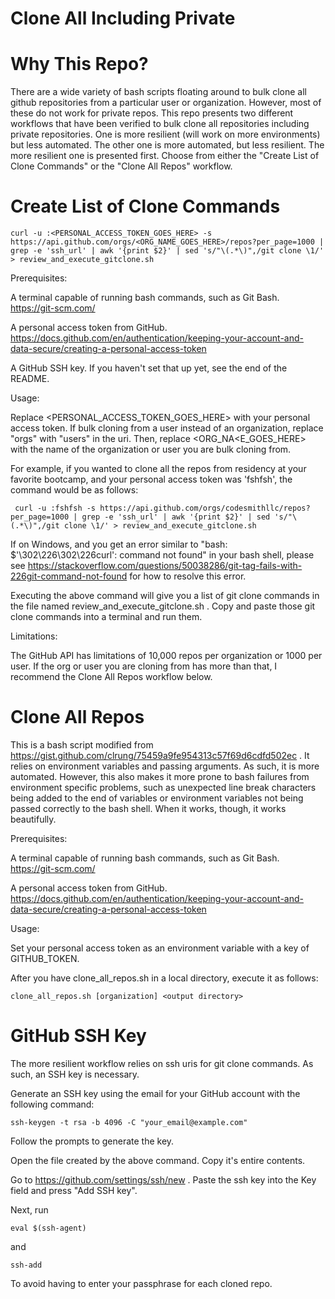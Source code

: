 # Clone All Including Private

# Why This Repo?
There are a wide variety of bash scripts floating around to bulk clone all github repositories from a particular user or organization. However, most of these do not work for private repos. This repo presents two different workflows that have been verified to bulk clone all repositories including private repositories. One is more resilient (will work on more environments) but less automated. The other one is more automated, but less resilient. The more resilient one is presented first. Choose from either the "Create List of Clone Commands" or the "Clone All Repos" workflow.

# Create List of Clone Commands

```
curl -u :<PERSONAL_ACCESS_TOKEN_GOES_HERE> -s https://api.github.com/orgs/<ORG_NAME_GOES_HERE>/repos?per_page=1000 | grep -e 'ssh_url' | awk '{print $2}' | sed 's/"\(.*\)",/git clone \1/' > review_and_execute_gitclone.sh
```

Prerequisites:

A terminal capable of running bash commands, such as Git Bash. https://git-scm.com/

A personal access token from GitHub. https://docs.github.com/en/authentication/keeping-your-account-and-data-secure/creating-a-personal-access-token

A GitHub SSH key. If you haven't set that up yet, see the end of the README.

Usage:

Replace <PERSONAL_ACCESS_TOKEN_GOES_HERE> with your personal access token. If bulk cloning from a user instead of an organization, replace "orgs" with "users" in the uri. Then, replace <ORG_NA<E_GOES_HERE> with the name of the organization or user you are bulk cloning from.

For example, if you wanted to clone all the repos from residency at your favorite bootcamp, and your personal access token was 'fshfsh', the command would be as follows:

```
 curl -u :fshfsh -s https://api.github.com/orgs/codesmithllc/repos?per_page=1000 | grep -e 'ssh_url' | awk '{print $2}' | sed 's/"\(.*\)",/git clone \1/' > review_and_execute_gitclone.sh
```

If on Windows, and you get an error similar to "bash: $'\302\226\302\226curl': command not found" in your bash shell, please see https://stackoverflow.com/questions/50038286/git-tag-fails-with-226git-command-not-found for how to resolve this error.

Executing the above command will give you a list of git clone commands in the file named review_and_execute_gitclone.sh . Copy and paste those git clone commands into a terminal and run them.

Limitations:

The GitHub API has limitations of 10,000 repos per organization or 1000 per user. If the org or user you are cloning from has more than that, I recommend the Clone All Repos workflow below.

# Clone All Repos
This is a bash script modified from https://gist.github.com/clrung/75459a9fe954313c57f69d6cdfd502ec . It relies on environment variables and passing arguments. As such, it is more automated. However, this also makes it more prone to bash failures from environment specific problems, such as unexpected line break characters being added to the end of variables or environment variables not being passed correctly to the bash shell. When it works, though, it works beautifully.

Prerequisites:

A terminal capable of running bash commands, such as Git Bash. https://git-scm.com/

A personal access token from GitHub. https://docs.github.com/en/authentication/keeping-your-account-and-data-secure/creating-a-personal-access-token

Usage:

Set your personal access token as an environment variable with a key of GITHUB_TOKEN.

After you have clone_all_repos.sh in a local directory, execute it as follows:

```
clone_all_repos.sh [organization] <output directory>
```

# GitHub SSH Key

The more resilient workflow relies on ssh uris for git clone commands. As such, an SSH key is necessary.

Generate an SSH key using the email for your GitHub account with the following command:

```
ssh-keygen -t rsa -b 4096 -C "your_email@example.com"
```

Follow the prompts to generate the key.

Open the file created by the above command. Copy it's entire contents.

Go to https://github.com/settings/ssh/new . Paste the ssh key into the Key field and press "Add SSH key".

Next, run

```
eval $(ssh-agent)
```

and

```
ssh-add
```

To avoid having to enter your passphrase for each cloned repo.


